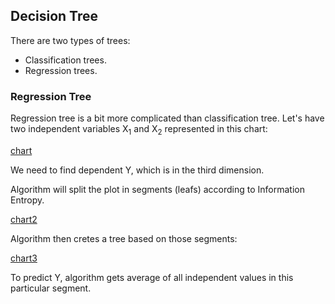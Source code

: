 ## Decision Tree
There are two types of trees:
- Classification trees.
- Regression trees.

### Regression Tree
Regression tree is a bit more complicated than classification tree.
Let's have two independent variables X<sub>1</sub> and X<sub>2</sub> represented in this chart:

[chart]()

We need to find dependent Y, which is in the third dimension.

Algorithm will split the plot in segments (leafs) according to Information Entropy.

[chart2]()

Algorithm then cretes a tree based on those segments:

[chart3]()

To predict Y, algorithm gets average of all independent values in this particular segment. 
